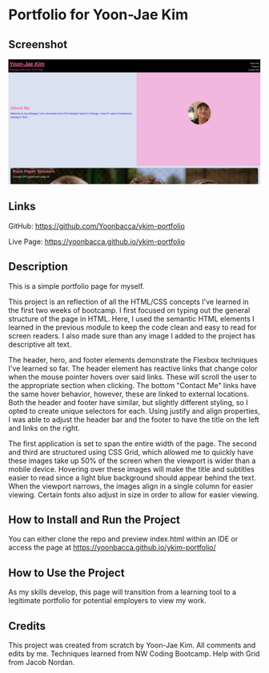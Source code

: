 # Portfolio for Yoon-Jae Kim

## Screenshot
![Alt text](/assets/images/screenshot.png "Screenshot of Portfolio")

## Links
GitHub: https://github.com/Yoonbacca/ykim-portfolio

Live Page: https://yoonbacca.github.io/ykim-portfolio

## Description
This is a simple portfolio page for myself.

This project is an reflection of all the HTML/CSS concepts I've learned in the first two weeks of bootcamp. I first focused on typing out the general structure of the page in HTML. Here, I used the semantic HTML elements I learned in the previous module to keep the code clean and easy to read for screen readers. I also made sure than any image I added to the project has descriptive alt text.

The header, hero, and footer elements demonstrate the Flexbox techniques I've learned so far. The header element has reactive links that change color when the mouse pointer hovers over said links. These will scroll the user to the appropriate section when clicking. The bottom "Contact Me" links have the same hover behavior, however, these are linked to external locations. Both the header and footer have similar, but slightly different styling, so I opted to create unique selectors for each. Using justify and align properties, I was able to adjust the header bar and the footer to have the title on the left and links on the right. 

The first application is set to span the entire width of the page. The second and third are structured using CSS Grid, which allowed me to quickly have these images take up 50% of the screen when the viewport is wider than a mobile device. Hovering over these images will make the title and subtitles easier to read since a light blue background should appear behind the text. When the viewport narrows, the images align in a single column for easier viewing. Certain fonts also adjust in size in order to allow for easier viewing.

## How to Install and Run the Project 
You can either clone the repo and preview index.html within an IDE or access the page at https://yoonbacca.github.io/ykim-portfolio/

## How to Use the Project
As my skills develop, this page will transition from a learning tool to a legitimate portfolio for potential employers to view my work.

## Credits
This project was created from scratch by Yoon-Jae Kim. All comments and edits by me. Techniques learned from NW Coding Bootcamp. Help with Grid from Jacob Nordan.
